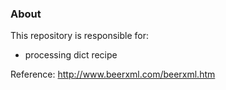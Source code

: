 ### About
This repository is responsible for:
- processing dict recipe

Reference:
http://www.beerxml.com/beerxml.htm
